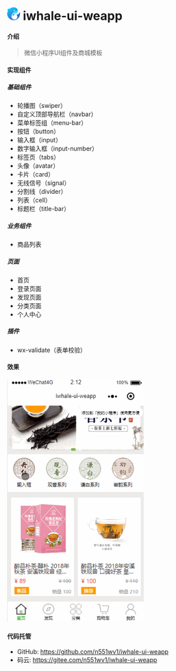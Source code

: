 # ![iwhale-logo](./images/common/iwhale-logo.png) iwhale-ui-weapp

#### 介绍

> 微信小程序UI组件及商城模板

#### 实现组件

##### 基础组件

* 轮播图（swiper）
* 自定义顶部导航栏（navbar）
* 菜单标签组（menu-bar）
* 按钮（button）
* 输入框（input）
* 数字输入框（input-number）
* 标签页（tabs）
* 头像（avatar）
* 卡片（card）
* 无线信号（signal）
* 分割线（divider）
* 列表（cell）
* 标题栏（title-bar）

##### 业务组件
* 商品列表

##### 页面
* 首页
* 登录页面
* 发现页面
* 分类页面
* 个人中心

##### 插件
* wx-validate（表单校验）

#### 效果

![iwhale-ui](./screenshot/iwhale-ui.gif)


#### 代码托管

* GitHub: https://github.com/n551wv1/iwhale-ui-weapp
* 码云: https://gitee.com/n551wv1/iwhale-ui-weapp